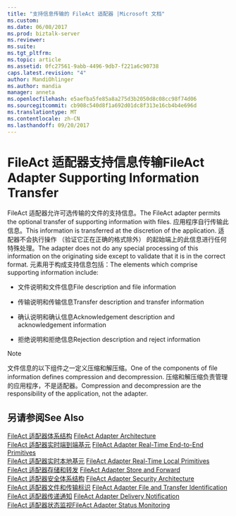 ```yaml
---
title: "支持信息传输的 FileAct 适配器 |Microsoft 文档"
ms.custom: 
ms.date: 06/08/2017
ms.prod: biztalk-server
ms.reviewer: 
ms.suite: 
ms.tgt_pltfrm: 
ms.topic: article
ms.assetid: 0fc27561-9abb-4496-9db7-f221a6c90738
caps.latest.revision: "4"
author: MandiOhlinger
ms.author: mandia
manager: anneta
ms.openlocfilehash: e5aefba5fe85a8a275d3b2050d8c08cc98f74d06
ms.sourcegitcommit: cb908c540d8f1a692d01dc8f313e16cb4b4e696d
ms.translationtype: MT
ms.contentlocale: zh-CN
ms.lasthandoff: 09/20/2017
---
```

# <a name="fileact-adapter-supporting-information-transfer"></a><span data-ttu-id="a2b1a-102">FileAct 适配器支持信息传输</span><span class="sxs-lookup"><span data-stu-id="a2b1a-102">FileAct Adapter Supporting Information Transfer</span></span>
<span data-ttu-id="a2b1a-103">FileAct 适配器允许可选传输的文件的支持信息。</span><span class="sxs-lookup"><span data-stu-id="a2b1a-103">The FileAct adapter permits the optional transfer of supporting information with files.</span></span> <span data-ttu-id="a2b1a-104">应用程序自行传输此信息。</span><span class="sxs-lookup"><span data-stu-id="a2b1a-104">This information is transferred at the discretion of the application.</span></span> <span data-ttu-id="a2b1a-105">适配器不会执行操作 （验证它正在正确的格式除外） 的起始端上的此信息进行任何特殊处理。</span><span class="sxs-lookup"><span data-stu-id="a2b1a-105">The adapter does not do any special processing of this information on the originating side except to validate that it is in the correct format.</span></span> <span data-ttu-id="a2b1a-106">元素用于构成支持信息包括：</span><span class="sxs-lookup"><span data-stu-id="a2b1a-106">The elements which comprise supporting information include:</span></span>  
  
-   <span data-ttu-id="a2b1a-107">文件说明和文件信息</span><span class="sxs-lookup"><span data-stu-id="a2b1a-107">File description and file information</span></span>  
  
-   <span data-ttu-id="a2b1a-108">传输说明和传输信息</span><span class="sxs-lookup"><span data-stu-id="a2b1a-108">Transfer description and transfer information</span></span>  
  
-   <span data-ttu-id="a2b1a-109">确认说明和确认信息</span><span class="sxs-lookup"><span data-stu-id="a2b1a-109">Acknowledgement description and acknowledgement information</span></span>  
  
-   <span data-ttu-id="a2b1a-110">拒绝说明和拒绝信息</span><span class="sxs-lookup"><span data-stu-id="a2b1a-110">Rejection description and reject information</span></span>  
  
> [!NOTE]
>  <span data-ttu-id="a2b1a-111">文件信息的以下组件之一定义压缩和解压缩。</span><span class="sxs-lookup"><span data-stu-id="a2b1a-111">One of the components of file information defines compression and decompression.</span></span> <span data-ttu-id="a2b1a-112">压缩和解压缩负责管理的应用程序，不是适配器。</span><span class="sxs-lookup"><span data-stu-id="a2b1a-112">Compression and decompression are the responsibility of the application, not the adapter.</span></span>  
  
## <a name="see-also"></a><span data-ttu-id="a2b1a-113">另请参阅</span><span class="sxs-lookup"><span data-stu-id="a2b1a-113">See Also</span></span>  
 <span data-ttu-id="a2b1a-114">[FileAct 适配器体系结构](../../adapters-and-accelerators/fileact-interact/fileact-adapter-architecture.md) </span><span class="sxs-lookup"><span data-stu-id="a2b1a-114">[FileAct Adapter Architecture](../../adapters-and-accelerators/fileact-interact/fileact-adapter-architecture.md) </span></span>  
 <span data-ttu-id="a2b1a-115">[FileAct 适配器实时端到端基元](../../adapters-and-accelerators/fileact-interact/fileact-adapter-real-time-end-to-end-primitives.md) </span><span class="sxs-lookup"><span data-stu-id="a2b1a-115">[FileAct Adapter Real-Time End-to-End Primitives](../../adapters-and-accelerators/fileact-interact/fileact-adapter-real-time-end-to-end-primitives.md) </span></span>  
 <span data-ttu-id="a2b1a-116">[FileAct 适配器实时本地基元](../../adapters-and-accelerators/fileact-interact/fileact-adapter-real-time-local-primitives.md) </span><span class="sxs-lookup"><span data-stu-id="a2b1a-116">[FileAct Adapter Real-Time Local Primitives](../../adapters-and-accelerators/fileact-interact/fileact-adapter-real-time-local-primitives.md) </span></span>  
 <span data-ttu-id="a2b1a-117">[FileAct 适配器存储和转发](../../adapters-and-accelerators/fileact-interact/fileact-adapter-store-and-forward.md) </span><span class="sxs-lookup"><span data-stu-id="a2b1a-117">[FileAct Adapter Store and Forward](../../adapters-and-accelerators/fileact-interact/fileact-adapter-store-and-forward.md) </span></span>  
 <span data-ttu-id="a2b1a-118">[FileAct 适配器安全体系结构](../../adapters-and-accelerators/fileact-interact/fileact-adapter-security-architecture.md) </span><span class="sxs-lookup"><span data-stu-id="a2b1a-118">[FileAct Adapter Security Architecture](../../adapters-and-accelerators/fileact-interact/fileact-adapter-security-architecture.md) </span></span>  
 <span data-ttu-id="a2b1a-119">[FileAct 适配器文件和传输标识](../../adapters-and-accelerators/fileact-interact/fileact-adapter-file-and-transfer-identification.md) </span><span class="sxs-lookup"><span data-stu-id="a2b1a-119">[FileAct Adapter File and Transfer Identification](../../adapters-and-accelerators/fileact-interact/fileact-adapter-file-and-transfer-identification.md) </span></span>  
 <span data-ttu-id="a2b1a-120">[FileAct 适配器传递通知](../../adapters-and-accelerators/fileact-interact/fileact-adapter-delivery-notification.md) </span><span class="sxs-lookup"><span data-stu-id="a2b1a-120">[FileAct Adapter Delivery Notification](../../adapters-and-accelerators/fileact-interact/fileact-adapter-delivery-notification.md) </span></span>  
 [<span data-ttu-id="a2b1a-121">FileAct 适配器状态监视</span><span class="sxs-lookup"><span data-stu-id="a2b1a-121">FileAct Adapter Status Monitoring</span></span>](../../adapters-and-accelerators/fileact-interact/fileact-adapter-status-monitoring.md)